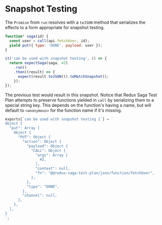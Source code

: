 # Snapshot Testing

The `Promise` from `run` resolves with a `toJSON` method that serializes the
effects to a form appropriate for snapshot testing.

```js
function* saga(id) {
  const user = call(api.fetchUser, id);
  yield put({ type: 'DONE', payload: user });
}

it('can be used with snapshot testing', () => {
  return expectSaga(saga, 42)
    .run()
    .then((result) => {
      expect(result.toJSON()).toMatchSnapshot();
    });
});
```

The previous test would result in this snapshot. Notice that Redux Saga Test
Plan attempts to preserve functions yielded in `call` by serializing them to a
special string key. This depends on the function's having a name, but will
default to `<anonymous>` for the function name if it's missing.

```js
exports[`can be used with snapshot testing 1`] = `
Object {
  "put": Array [
    Object {
      "PUT": Object {
        "action": Object {
          "payload": Object {
            "CALL": Object {
              "args": Array [
                42,
              ],
              "context": null,
              "fn": "@@redux-saga-test-plan/json/function/fetchUser",
            },
          },
          "type": "DONE",
        },
        "channel": null,
      },
    },
  ],
}
`;
```
